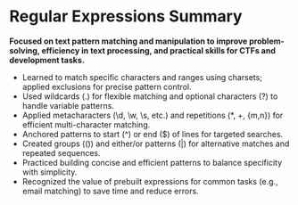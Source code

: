 # Regular Expressions Summary

**Focused on text pattern matching and manipulation to improve problem-solving, efficiency in text processing, and practical skills for CTFs and development tasks.**
 
- Learned to match specific characters and ranges using charsets; applied exclusions for precise pattern control.
- Used wildcards (.) for flexible matching and optional characters (?) to handle variable patterns.
- Applied metacharacters (\d, \w, \s, etc.) and repetitions (*, +, {m,n}) for efficient multi-character matching.
- Anchored patterns to start (^) or end ($) of lines for targeted searches.
- Created groups (()) and either/or patterns (|) for alternative matches and repeated sequences.
- Practiced building concise and efficient patterns to balance specificity with simplicity.
- Recognized the value of prebuilt expressions for common tasks (e.g., email matching) to save time and reduce errors.
